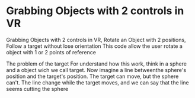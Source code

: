 # Grabbing Objects with 2 controls in VR
Grabbing Objects with 2 controls in VR,  Rotate an Object with 2 positions, Follow a target without lose orientation 
This code allow the user rotate a object with 1 or 2 points of reference

The problem of the target
For understand how this work, think in a sphere and a object wich we call target. Now imagine a line betweenthe sphere's position and the target's position.
The target can move, but the sphere can't. The line change while the target moves, and we can say that the line seems cutting the sphere
